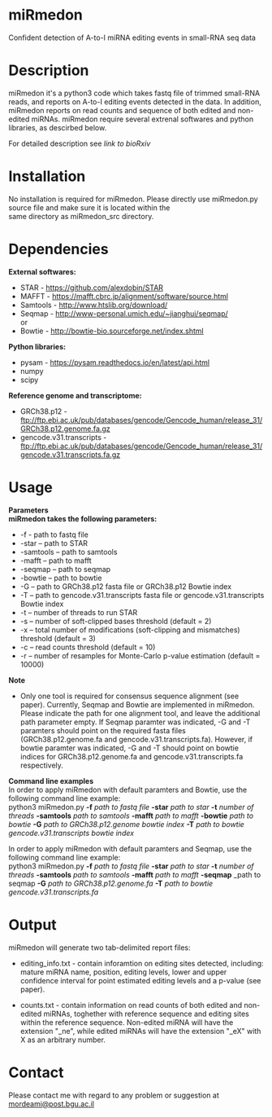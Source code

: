 # miRmedon
Confident detection of A-to-I miRNA editing events in small-RNA seq data

# Description
miRmedon it's a python3 code which takes fastq file of trimmed small-RNA reads, and reports on A-to-I editing events 
detected in the data. In addition, miRmedon reports on read counts and sequence of both edited and non-edited miRNAs. 
miRmedon require several extrenal softwares and python libraries, as descirbed below.

For detailed description see _link to bioRxiv_

# Installation
No installation is required for miRmedon. Please directly use miRmedon.py source file and make sure it is located within the  
same directory as miRmedon_src directory.  

# Dependencies
**External softwares:**
- STAR - https://github.com/alexdobin/STAR 
- MAFFT - https://mafft.cbrc.jp/alignment/software/source.html
- Samtools - http://www.htslib.org/download/ 
- Seqmap - http://www-personal.umich.edu/~jianghui/seqmap/ \
or
- Bowtie - http://bowtie-bio.sourceforge.net/index.shtml 

**Python libraries:** 
- pysam - https://pysam.readthedocs.io/en/latest/api.html 
- numpy 
- scipy

**Reference genome and transcriptome:**
- GRCh38.p12 - ftp://ftp.ebi.ac.uk/pub/databases/gencode/Gencode_human/release_31/GRCh38.p12.genome.fa.gz
- gencode.v31.transcripts - ftp://ftp.ebi.ac.uk/pub/databases/gencode/Gencode_human/release_31/gencode.v31.transcripts.fa.gz

# Usage
**Parameters** \
**miRmedon takes the following parameters:**
- -f - path to fastq file
- -star – path to STAR 
- -samtools – path to samtools
- -mafft – path to mafft 
- -seqmap – path to seqmap
- -bowtie – path to bowtie
- -G – path to GRCh38.p12 fasta file or GRCh38.p12 Bowtie index
- -T – path to gencode.v31.transcripts fasta file or gencode.v31.transcripts Bowtie index
- -t – number of threads to run STAR
- -s – number of soft-clipped bases threshold (default = 2)
- -x – total number of modifications (soft-clipping and mismatches) threshold (default = 3)
- -c – read counts threshold (default = 10)
- -r – number of resamples for Monte-Carlo p-value estimation (default = 10000)

**Note**
- Only one tool is required for consensus sequence alignment (see paper). Currently, Seqmap and Bowtie are implemented in miRmedon. 
Please indicate the path for one alignment tool, and leave the additional path parameter empty. If Seqmap paramter was indicated,
-G and -T paramters should point on the required fasta files (GRCh38.p12.genome.fa and gencode.v31.transcripts.fa).
However, if bowtie paramter was indicated, -G and -T should point on bowtie indices for GRCh38.p12.genome.fa and gencode.v31.transcripts.fa
respectively.

**Command line examples** \
In order to apply miRmedon with default paramters and Bowtie, use the following command line example: \
python3 miRmedon.py **-f** _path to fastq file_ **-star** _path to star_ **-t** _number of threads_ **-samtools** _path to samtools_
**-mafft** _path to mafft_ **-bowtie** _path to bowtie_ **-G** _path to GRCh38.p12.genome bowtie index_ **-T** 
_path to  bowtie gencode.v31.transcripts bowtie index_

In order to apply miRmedon with default paramters and Seqmap, use the following command line example: \
python3 miRmedon.py **-f** _path to fastq file_ **-star** _path to star_ **-t** _number of threads_ **-samtools** _path to samtools_
**-mafft** _path to mafft_ **-seqmap** _path to seqmap **-G** _path to GRCh38.p12.genome.fa_ **-T** 
_path to  bowtie gencode.v31.transcripts.fa_

# Output
miRmedon will generate two tab-delimited report files: 
- editing_info.txt - contain inforamtion on editing sites detected, including: mature miRNA name, position, editing levels, 
lower and upper confidence interval for point estimated editing levels and a p-value (see paper).

- counts.txt - contain information on read counts of both edited and non-edited miRNAs, toghether with reference sequence and editing sites
within the reference sequence. Non-edited miRNA will have the extension "_ne", while edited miRNAs will have the extension "_eX" with X as
an arbitrary number.

# Contact 
Please contact me with regard to any problem or suggestion at mordeami@post.bgu.ac.il
